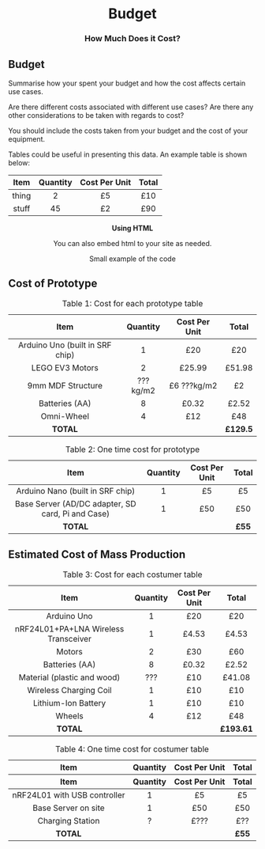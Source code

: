 <h1 align="center">Budget</h1>
<h3 align="center">How Much Does it Cost?</h3>


## Budget

Summarise how your spent your budget and how the cost affects certain use cases.

Are there different costs associated with different use cases? Are there any other considerations to be taken with regards to cost?

You should include the costs taken from your budget and the cost of your equipment.

Tables could be useful in presenting this data. An example table is shown below:

|  Item | Quantity | Cost Per Unit | Total |
|:-----:|:--------:|:-------------:|:-----:|
| thing |     2    |       £5      |  £10  |
| stuff |    45    |       £2      |  £90  |

<p style="text-align: center;"><strong>Using HTML</strong></p>
<p style="text-align: center;">You can also embed html to your site as needed.</p>
<p style="text-align: center;">Small example of the code</p>

## Cost of Prototype

<table style="margin-left: auto; margin-right: auto;"><caption>Table 1: Cost for each prototype table</caption>
<thead>
<tr>
<th align="center">Item</th>
<th align="center">Quantity</th>
<th align="center">Cost Per Unit</th>
<th align="center">Total</th>
</tr>
</thead>
<tbody>
<tr>
<td align="center">Arduino Uno (built in SRF chip)</td>
<td align="center">1</td>
<td align="center">&pound;20</td>
<td align="center">&pound;20</td>
</tr>
<tr>
<td align="center">LEGO EV3 Motors</td>
<td align="center">2</td>
<td align="center">&pound;25.99</td>
<td style="text-align: center;" align="center">&pound;51.98</td>
</tr>
<tr>
<td align="center">9mm MDF Structure</td>
<td align="center">???kg/m2</td>
<td align="center">&pound;6 ???kg/m2</td>
<td style="text-align: center;" align="center">&pound;2</td>
</tr>
<tr>
<td align="center">Batteries (AA)</td>
<td align="center">8</td>
<td align="center">&pound;0.32</td>
<td style="text-align: center;" align="center">&pound;2.52</td>
</tr>
<tr>
<td align="center">Omni-Wheel</td>
<td align="center">4</td>
<td align="center">&pound;12</td>
<td style="text-align: center;" align="center">&pound;48</td>
</tr>
<tr>
<td align="center"><b>TOTAL</b></td>
<td align="center"></td>
<td align="center"></td>
<td style="text-align: center;" align="center"><b>&pound;129.5</b></td>
</tr>
</tbody>
</table>

<table style="margin-left: auto; margin-right: auto;"><caption>Table 2: One time cost for prototype</caption>
<thead>
<tr>
<th align="center">Item</th>
<th align="center">Quantity</th>
<th align="center">Cost Per Unit</th>
<th align="center">Total</th>
</tr>
</thead>
<tbody>
<tr>
<td align="center">Arduino Nano (built in SRF chip)</td>
<td align="center">1</td>
<td align="center">&pound;5</td>
<td align="center">&pound;5</td>
</tr>
<tr>
<td align="center">Base Server (AD/DC adapter, SD card, Pi and Case)</td>
<td align="center">1</td>
<td align="center">&pound;50</td>
<td style="text-align: center;" align="center">&pound;50</td>
</tr>
<tr>
<td align="center"><b>TOTAL</b></td>
<td align="center"></td>
<td align="center"></td>
<td style="text-align: center;" align="center"><b>&pound;55</b></td>
</tr>
</tbody>
</table>


## Estimated Cost of Mass Production

<table style="margin-left: auto; margin-right: auto;"><caption>Table 3: Cost for each costumer table</caption>
<thead>
<tr>
<th align="center">Item</th>
<th align="center">Quantity</th>
<th align="center">Cost Per Unit</th>
<th align="center">Total</th>
</tr>
</thead>
<tbody>
<tr>
<td align="center">Arduino Uno</td>
<td align="center">1</td>
<td align="center">&pound;20</td>
<td align="center">&pound;20</td>
</tr>
<tr>
<td align="center">nRF24L01+PA+LNA Wireless Transceiver</td>
<td align="center">1</td>
<td align="center">&pound;4.53</td>
<td style="text-align: center;" align="center">&pound;4.53</td>
</tr>
<tr>
<td align="center">Motors</td>
<td align="center">2</td>
<td align="center">&pound;30</td>
<td style="text-align: center;" align="center">&pound;60</td>
</tr>
<tr>
<td align="center">Batteries (AA)</td>
<td align="center">8</td>
<td align="center">&pound;0.32</td>
<td style="text-align: center;" align="center">&pound;2.52</td>
</tr>
<tr>
<td align="center">Material (plastic and wood)</td>
<td align="center">???</td>
<td align="center">&pound;10</td>
<td style="text-align: center;" align="center">&pound;41.08</td>
</tr>
<tr>
<td align="center">Wireless Charging Coil</td>
<td align="center">1</td>
<td align="center">&pound;10</td>
<td style="text-align: center;" align="center">&pound;10</td>
</tr>
<tr>
<td align="center">Lithium-Ion Battery</td>
<td align="center">1</td>
<td align="center">&pound;10</td>
<td style="text-align: center;" align="center">&pound;10</td>
</tr>
<tr>
<td align="center">Wheels</td>
<td align="center">4</td>
<td align="center">&pound;12</td>
<td style="text-align: center;" align="center">&pound;48</td>
</tr>
<tr>
<td align="center"><b>TOTAL</b></td>
<td align="center"></td>
<td align="center"></td>
<td style="text-align: center;" align="center"><b>&pound;193.61</b></td>
</tr>
</tbody>
</table>


<table style="margin-left: auto; margin-right: auto;"><caption>Table 4: One time cost for costumer table</caption>
<thead>
<tr>
<th align="center">Item</th>
<th align="center">Quantity</th>
<th align="center">Cost Per Unit</th>
<th align="center">Total</th>
</tr>
<thead>
<tr>
<th align="center">Item</th>
<th align="center">Quantity</th>
<th align="center">Cost Per Unit</th>
<th align="center">Total</th>
</tr>
</thead>
<tbody>
<tr>
<td align="center">nRF24L01 with USB controller</td>
<td align="center">1</td>
<td align="center">&pound;5</td>
<td align="center">&pound;5</td>
</tr>
<tr>
<td align="center">Base Server on site</td>
<td align="center">1</td>
<td align="center">&pound;50</td>
<td style="text-align: center;" align="center">&pound;50</td>
</tr>
<tr>
<td align="center">Charging Station</td>
<td align="center">?</td>
<td align="center">&pound;???</td>
<td style="text-align: center;" align="center">&pound;??</td>
</tr>
<tr>
<td align="center"><b>TOTAL</b></td>
<td align="center"></td>
<td align="center"></td>
<td style="text-align: center;" align="center"><b>&pound;55</b></td>
</tr>
</tbody>
</table>
